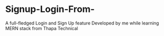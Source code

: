 # Signup-Login-From-
A full-fledged Login and Sign Up feature Developed by me while learning MERN stack from Thapa Technical
